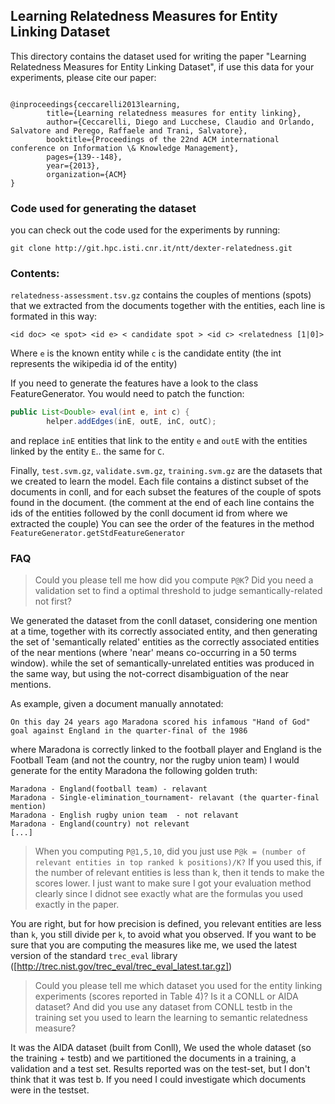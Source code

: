 ## Learning Relatedness Measures for Entity Linking Dataset

This directory contains the dataset used for writing the paper "Learning Relatedness Measures for Entity Linking Dataset", 
if use this data for your experiments, please cite our paper: 

```

@inproceedings{ceccarelli2013learning,
        title={Learning relatedness measures for entity linking},
        author={Ceccarelli, Diego and Lucchese, Claudio and Orlando, Salvatore and Perego, Raffaele and Trani, Salvatore},
        booktitle={Proceedings of the 22nd ACM international conference on Information \& Knowledge Management},
        pages={139--148},
        year={2013},
        organization={ACM}
}
```

### Code used for generating the dataset 

you can check out the code used for the experiments by running: 

```
git clone http://git.hpc.isti.cnr.it/ntt/dexter-relatedness.git
```

### Contents: 

`relatedness-assessment.tsv.gz` contains the couples of mentions (spots)
that we extracted from the documents together with the entities, each line
is formated in this way:

`<id doc> <e spot> <id e> < candidate spot > <id c> <relatedness [1|0]>`

Where `e` is the known entity while `c` is the candidate entity (the int represents the wikipedia id of the entity)

If you need to generate the features have a look to the class FeatureGenerator.
You would need to patch the function:
    
```java
public List<Double> eval(int e, int c) {
        helper.addEdges(inE, outE, inC, outC);
```
and replace `inE` entities that link to the entity `e` and `outE` with the entities
linked by the entity `E`.. the same for `C`.

Finally, `test.svm.gz`, `validate.svm.gz`, `training.svm.gz`
are the datasets that we created to learn the model.
Each file contains a distinct subset of the documents in conll, and
for each subset the features of the couple of spots found in the document.
(the comment at the end of each line contains the ids of the entities followed
by the conll document id from where we extracted the couple)
You can see the order of the features in the method
`FeatureGenerator.getStdFeatureGenerator`

### FAQ

> Could you please tell me how did you compute `P@K`? Did you need a validation
> set to find a optimal threshold to judge semantically-related not first?

We generated the dataset from the conll
dataset, considering one mention at a time, together with its
correctly associated
entity, and then generating the set of 'semantically related' entities
as the correctly associated entities of the near mentions (where
'near' means co-occurring in a 50 terms window). while the set of
semantically-unrelated entities was produced in the same way, but
using the not-correct disambiguation of the near mentions.

As example, given a document manually annotated:

```
On this day 24 years ago Maradona scored his infamous "Hand of God"
goal against England in the quarter-final of the 1986 
```

where Maradona is correctly linked to the football player and England
is the Football Team (and not the country, nor  the rugby union team)
I would generate for the entity Maradona the following golden truth:

``` 
Maradona - England(football team) - relavant
Maradona - Single-elimination_tournament- relavant (the quarter-final mention)
Maradona - English rugby union team  - not relavant
Maradona - England(country) not relevant
[...]
```

> When you computing `P@1,5,10`, did you just use 
> `P@k = (number of relevant entities in top ranked k positions)/K?`
> If you used this, if the number of relevant entities is 
> less than k, then it tends to make the scores lower. 
> I just want to make sure I got your evaluation method 
> clearly since I didnot see exactly what are the formulas you used exactly in the paper. 

You are right, but for how precision is defined, you relevant entities
are less than `k`, you
still divide per `k`, to avoid what you observed. If you want to be sure
that you are computing
the measures like me, we used the latest version of the standard
`trec_eval` library ([http://trec.nist.gov/trec_eval/trec_eval_latest.tar.gz]) 

> Could you please tell me which dataset you used for the entity linking 
> experiments (scores reported in Table 4)? Is it a CONLL or
> AIDA dataset? And did you use any dataset from CONLL testb 
> in the training set you used to learn the learning to semantic relatedness measure?

It was the AIDA dataset (built from Conll), We used the whole dataset
(so the training + testb)
and we partitioned the documents in a training, a validation and a
test set. Results reported was
on the test-set, but I don't think that it was test b. If you need I
could investigate which documents
were in the testset.
